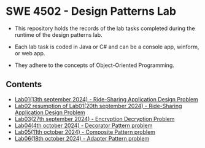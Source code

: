 # SWE 4502 - Design Patterns Lab
- This repository holds the records of the lab tasks completed during the runtime of the design patterns lab.
 
- Each lab task is coded in Java or C# and can be a console app, winform, or web app.

- They adhere to the concepts of Object-Oriented Programming. 

## Contents

- [Lab01(13th september 2024) - Ride-Sharing Application Design Problem](https://github.com/N4M154/dp_lab_112/tree/main/Lab1)
- [Lab02 resumption of Lab01(20th september 2024) - Ride-Sharing Application Design Problem](https://github.com/N4M154/dp_lab_112/tree/main/Lab2_resumption_of_Lab1)
- [Lab03(27th september 2024) - Encryption Decryption Problem](https://github.com/N4M154/dp_lab_112/tree/main/Lab3)
- [Lab04(4th october 2024) - Decorator Pattern problem](https://github.com/N4M154/dp_lab_112/tree/main/Lab4)
- [Lab05(11th october 2024) - Composite Pattern problem](https://github.com/N4M154/dp_lab_112/tree/main/Lab5)
- [Lab06(18th october 2024) - Adapter Pattern problem](https://github.com/N4M154/dp_lab_112/tree/main/Lab6)



